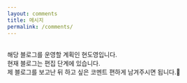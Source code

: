 ```yaml
---
layout: comments
title: 메시지
permalink: /comments/
---
```


<br>
해당 블로그를 운영할 계획인 현도영입니다. <br>
현재 블로그는 편집 단계에 있습니다. <br>
제 블로그를 보고난 뒤 하고 싶은 코멘트 편하게 남겨주시면 됩니다.🤗
